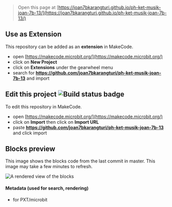 
> Open this page at [https://joan7bkarangturi.github.io/ph-ket-musik-joan-7b-13/](https://joan7bkarangturi.github.io/ph-ket-musik-joan-7b-13/)

## Use as Extension

This repository can be added as an **extension** in MakeCode.

* open [https://makecode.microbit.org/](https://makecode.microbit.org/)
* click on **New Project**
* click on **Extensions** under the gearwheel menu
* search for **https://github.com/joan7bkarangturi/ph-ket-musik-joan-7b-13** and import

## Edit this project ![Build status badge](https://github.com/joan7bkarangturi/ph-ket-musik-joan-7b-13/workflows/MakeCode/badge.svg)

To edit this repository in MakeCode.

* open [https://makecode.microbit.org/](https://makecode.microbit.org/)
* click on **Import** then click on **Import URL**
* paste **https://github.com/joan7bkarangturi/ph-ket-musik-joan-7b-13** and click import

## Blocks preview

This image shows the blocks code from the last commit in master.
This image may take a few minutes to refresh.

![A rendered view of the blocks](https://github.com/joan7bkarangturi/ph-ket-musik-joan-7b-13/raw/master/.github/makecode/blocks.png)

#### Metadata (used for search, rendering)

* for PXT/microbit
<script src="https://makecode.com/gh-pages-embed.js"></script><script>makeCodeRender("{{ site.makecode.home_url }}", "{{ site.github.owner_name }}/{{ site.github.repository_name }}");</script>
